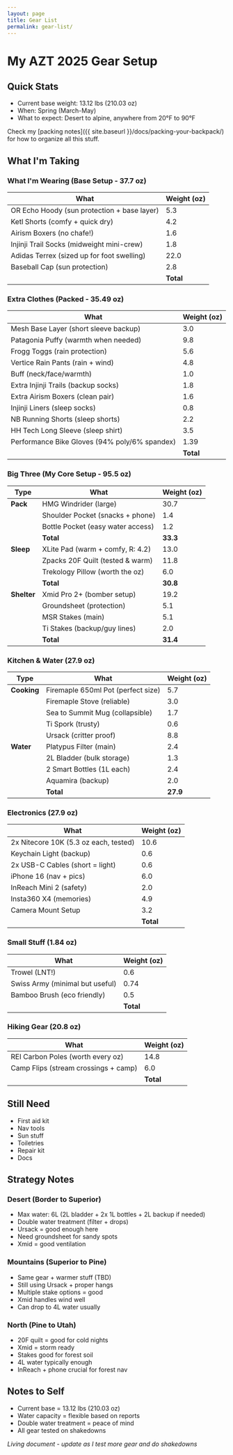 ```yaml
---
layout: page
title: Gear List
permalink: gear-list/
---
```


<style>
tr.subtotal td {
  background-color: #f5f5f5;
  font-weight: bold;
}
</style>

# My AZT 2025 Gear Setup

## Quick Stats
- Current base weight: 13.12 lbs (210.03 oz)
- When: Spring (March-May)
- What to expect: Desert to alpine, anywhere from 20°F to 90°F

Check my [packing notes]({{ site.baseurl }}/docs/packing-your-backpack/) for how to organize all this stuff.

## What I'm Taking

### What I'm Wearing (Base Setup - 37.7 oz)
| What | Weight (oz) |
|------|-------------|
| OR Echo Hoody (sun protection + base layer) | 5.3 |
| Ketl Shorts (comfy + quick dry) | 4.2 |
| Airism Boxers (no chafe!) | 1.6 |
| Injinji Trail Socks (midweight mini-crew) | 1.8 |
| Adidas Terrex (sized up for foot swelling) | 22.0 |
| Baseball Cap (sun protection) | 2.8 |
| | **Total** | **37.7** |

### Extra Clothes (Packed - 35.49 oz)
| What | Weight (oz) |
|------|-------------|
| Mesh Base Layer (short sleeve backup) | 3.0 |
| Patagonia Puffy (warmth when needed) | 9.8 |
| Frogg Toggs (rain protection) | 5.6 |
| Vertice Rain Pants (rain + wind) | 4.8 |
| Buff (neck/face/warmth) | 1.0 |
| Extra Injinji Trails (backup socks) | 1.8 |
| Extra Airism Boxers (clean pair) | 1.6 |
| Injinji Liners (sleep socks) | 0.8 |
| NB Running Shorts (sleep shorts) | 2.2 |
| HH Tech Long Sleeve (sleep shirt) | 3.5 |
| Performance Bike Gloves (94% poly/6% spandex) | 1.39 |
| | **Total** | **35.49** |

### Big Three (My Core Setup - 95.5 oz)

| Type | What | Weight (oz) |
|----------|------|-------------|
| **Pack** | HMG Windrider (large) | 30.7 |
| | Shoulder Pocket (snacks + phone) | 1.4 |
| | Bottle Pocket (easy water access) | 1.2 |
| | **Total** | **33.3** |
| **Sleep** | XLite Pad (warm + comfy, R: 4.2) | 13.0 |
| | Zpacks 20F Quilt (tested & warm) | 11.8 |
| | Trekology Pillow (worth the oz) | 6.0 |
| | **Total** | **30.8** |
| **Shelter** | Xmid Pro 2+ (bomber setup) | 19.2 |
| | Groundsheet (protection) | 5.1 |
| | MSR Stakes (main) | 5.1 |
| | Ti Stakes (backup/guy lines) | 2.0 |
| | **Total** | **31.4** |

### Kitchen & Water (27.9 oz)

| Type | What | Weight (oz) |
|----------|------|-------------|
| **Cooking** | Firemaple 650ml Pot (perfect size) | 5.7 |
| | Firemaple Stove (reliable) | 3.0 |
| | Sea to Summit Mug (collapsible) | 1.7 |
| | Ti Spork (trusty) | 0.6 |
| | Ursack (critter proof) | 8.8 |
| **Water** | Platypus Filter (main) | 2.4 |
| | 2L Bladder (bulk storage) | 1.3 |
| | 2 Smart Bottles (1L each) | 2.4 |
| | Aquamira (backup) | 2.0 |
| | **Total** | **27.9** |

### Electronics (27.9 oz)

| What | Weight (oz) |
|------|-------------|
| 2x Nitecore 10K (5.3 oz each, tested) | 10.6 |
| Keychain Light (backup) | 0.6 |
| 2x USB-C Cables (short = light) | 0.6 |
| iPhone 16 (nav + pics) | 6.0 |
| InReach Mini 2 (safety) | 2.0 |
| Insta360 X4 (memories) | 4.9 |
| Camera Mount Setup | 3.2 |
| | **Total** | **27.9** |

### Small Stuff (1.84 oz)

| What | Weight (oz) |
|------|-------------|
| Trowel (LNT!) | 0.6 |
| Swiss Army (minimal but useful) | 0.74 |
| Bamboo Brush (eco friendly) | 0.5 |
| | **Total** | **1.84** |

### Hiking Gear (20.8 oz)

| What | Weight (oz) |
|------|-------------|
| REI Carbon Poles (worth every oz) | 14.8 |
| Camp Flips (stream crossings + camp) | 6.0 |
| | **Total** | **20.8** |

## Still Need
- First aid kit
- Nav tools
- Sun stuff
- Toiletries
- Repair kit
- Docs

## Strategy Notes

### Desert (Border to Superior)
- Max water: 6L (2L bladder + 2x 1L bottles + 2L backup if needed)
- Double water treatment (filter + drops)
- Ursack = good enough here
- Need groundsheet for sandy spots
- Xmid = good ventilation

### Mountains (Superior to Pine)
- Same gear + warmer stuff (TBD)
- Still using Ursack + proper hangs
- Multiple stake options = good
- Xmid handles wind well
- Can drop to 4L water usually

### North (Pine to Utah)
- 20F quilt = good for cold nights
- Xmid = storm ready
- Stakes good for forest soil
- 4L water typically enough
- InReach + phone crucial for forest nav

## Notes to Self
- Current base = 13.12 lbs (210.03 oz)
- Water capacity = flexible based on reports
- Double water treatment = peace of mind
- All gear tested on shakedowns

*Living document - update as I test more gear and do shakedowns* 
